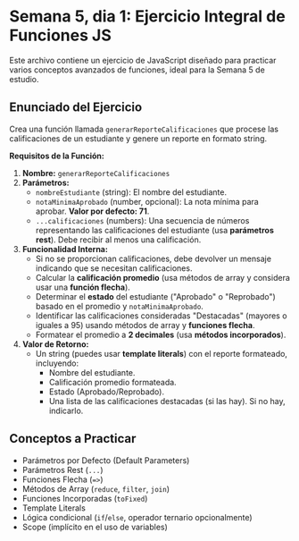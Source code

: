 # Semana 5, dia 1: Ejercicio Integral de Funciones JS

Este archivo contiene un ejercicio de JavaScript diseñado para practicar varios conceptos avanzados de funciones, ideal para la Semana 5 de estudio.

## Enunciado del Ejercicio

Crea una función llamada `generarReporteCalificaciones` que procese las calificaciones de un estudiante y genere un reporte en formato string.

**Requisitos de la Función:**

1.  **Nombre:** `generarReporteCalificaciones`
2.  **Parámetros:**
    * `nombreEstudiante` (string): El nombre del estudiante.
    * `notaMinimaAprobado` (number, opcional): La nota mínima para aprobar. **Valor por defecto: 71**.
    * `...calificaciones` (numbers): Una secuencia de números representando las calificaciones del estudiante (usa **parámetros rest**). Debe recibir al menos una calificación.
3.  **Funcionalidad Interna:**
    * Si no se proporcionan calificaciones, debe devolver un mensaje indicando que se necesitan calificaciones.
    * Calcular la **calificación promedio** (usa métodos de array y considera usar una **función flecha**).
    * Determinar el **estado** del estudiante ("Aprobado" o "Reprobado") basado en el promedio y `notaMinimaAprobado`.
    * Identificar las calificaciones consideradas "Destacadas" (mayores o iguales a 95) usando métodos de array y **funciones flecha**.
    * Formatear el promedio a **2 decimales** (usa **métodos incorporados**).
4.  **Valor de Retorno:**
    * Un string (puedes usar **template literals**) con el reporte formateado, incluyendo:
        * Nombre del estudiante.
        * Calificación promedio formateada.
        * Estado (Aprobado/Reprobado).
        * Una lista de las calificaciones destacadas (si las hay). Si no hay, indicarlo.

## Conceptos a Practicar

* Parámetros por Defecto (Default Parameters)
* Parámetros Rest (`...`)
* Funciones Flecha (`=>`)
* Métodos de Array (`reduce`, `filter`, `join`)
* Funciones Incorporadas (`toFixed`)
* Template Literals
* Lógica condicional (`if`/`else`, operador ternario opcionalmente)
* Scope (implícito en el uso de variables)